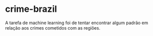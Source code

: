 # crime-brazil
A tarefa de machine learning foi de tentar encontrar algum padrão em relação aos crimes cometidos com as regiões.
